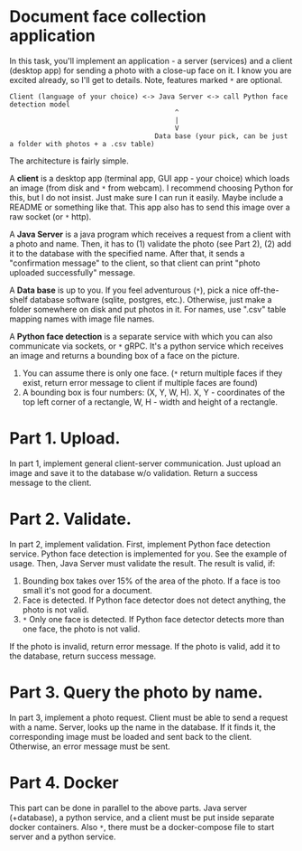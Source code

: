 # Document face collection application

In this task, you'll implement an application - a server (services) and a client (desktop app) for sending a photo with a close-up face on it. I know you are excited already, so I'll get to details. Note, features marked `*` are optional.

```
Client (language of your choice) <-> Java Server <-> call Python face detection model
                                         ^
                                         |
                                         V
                                    Data base (your pick, can be just a folder with photos + a .csv table)
```

The architecture is fairly simple.

A **client** is a desktop app (terminal app, GUI app - your choice) which loads an image (from disk and `*` from webcam). I recommend choosing Python for this, but I do not insist. Just make sure I can run it easily. Maybe include a README or something like that. This app also has to send this image over a raw socket (or `*` http).

A **Java Server** is a java program which receives a request from a client with a photo and name. Then, it has to (1) validate the photo (see Part 2), (2) add it to the database with the specified name. After that, it sends a "confirmation message" to the client, so that client can print "photo uploaded successfully" message.

A **Data base** is up to you. If you feel adventurous (`*`), pick a nice off-the-shelf database software (sqlite, postgres, etc.). Otherwise, just make a folder somewhere on disk and put photos in it. For names, use ".csv" table mapping names with image file names.

A **Python face detection** is a separate service with which you can also communicate via sockets, or `*` gRPC.  It's a python service which receives an image and returns a bounding box of a face on the picture. 
1. You can assume there is only one face. (`*` return multiple faces if they exist, return error message to client if multiple faces are found)
2. A bounding box is four numbers: (X, Y, W, H). X, Y - coordinates of the top left corner of a rectangle, W, H - width and height of a rectangle.

# Part 1. Upload.

In part 1, implement general client-server communication. Just upload an image and save it to the database w/o validation. Return a success message to the client.

# Part 2. Validate.

In part 2, implement validation. First, implement Python face detection service. Python face detection is implemented for you. See the example of usage.
Then, Java Server must validate the result. The result is valid, if:
1. Bounding box takes over 15% of the area of the photo. If a face is too small it's not good for a document.
2. Face is detected. If Python face detector does not detect anything, the photo is not valid.
3. `*` Only one face is detected. If Python face detector detects more than one face, the photo is not valid.

If the photo is invalid, return error message.
If the photo is valid, add it to the database, return success message.

# Part 3. Query the photo by name.

In part 3, implement a photo request. Client must be able to send a request with a name. Server, looks up the name in the database. If it finds it, the corresponding image must be loaded and sent back to the client. Otherwise, an error message must be sent.


# Part 4. Docker

This part can be done in parallel to the above parts. Java server (+database), a python service, and a client must be put inside separate docker containers. Also `*`, there must be a docker-compose file to start server and a python service.